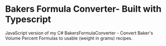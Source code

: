 # Bakers Formula Converter- Built with Typescript
JavaScript version of my C# BakersFormulaConverter - Convert Baker's Volume Percent Formulas to usable (weight in grams) recipes. 
